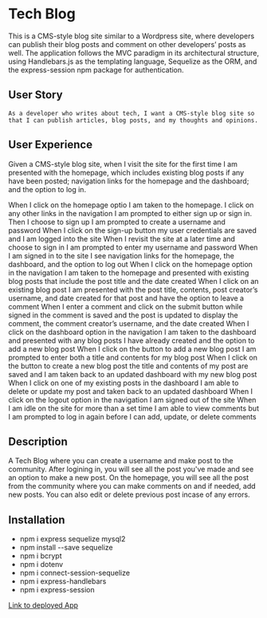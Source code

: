 # Tech Blog

This is a CMS-style blog site similar to a Wordpress site, where developers can publish their blog posts and comment on other developers’ posts as well. The application follows the MVC paradigm in its architectural structure, using Handlebars.js as the templating language, Sequelize as the ORM, and the express-session npm package for authentication.

## User Story
```
As a developer who writes about tech, I want a CMS-style blog site so that I can publish articles, blog posts, and my thoughts and opinions.
```
## User Experience

Given a CMS-style blog site, when I visit the site for the first time I am presented with the homepage, which includes existing blog posts if any have been posted; navigation links for the homepage and the dashboard; and the option to log in.

When I click on the homepage optio I am taken to the homepage. I click on any other links in the navigation I am prompted to either sign up or sign in. Then I choose to sign up I am prompted to create a username and password
When I click on the sign-up button my user credentials are saved and I am logged into the site
When I revisit the site at a later time and choose to sign in I am prompted to enter my username and password
When I am signed in to the site I see navigation links for the homepage, the dashboard, and the option to log out
When I click on the homepage option in the navigation I am taken to the homepage and presented with existing blog posts that include the post title and the date created
When I click on an existing blog post I am presented with the post title, contents, post creator’s username, and date created for that post and have the option to leave a comment
When I enter a comment and click on the submit button while signed in the comment is saved and the post is updated to display the comment, the comment creator’s username, and the date created
When I click on the dashboard option in the navigation I am taken to the dashboard and presented with any blog posts I have already created and the option to add a new blog post
When I click on the button to add a new blog post I am prompted to enter both a title and contents for my blog post
When I click on the button to create a new blog post the title and contents of my post are saved and I am taken back to an updated dashboard with my new blog post
When I click on one of my existing posts in the dashboard I am able to delete or update my post and taken back to an updated dashboard
When I click on the logout option in the navigation I am signed out of the site
When I am idle on the site for more than a set time I am able to view comments but I am prompted to log in again before I can add, update, or delete comments

## Description
A Tech Blog where you can create a username and make post to the community.  After logining in, you will see all the post you've made and see an option to make a new post.  On the homepage, you will see all the post from the community where you can make comments on and if needed, add new posts.  You can also edit or delete previous post incase of any errors.

## Installation
* npm i express sequelize mysql2<br>
* npm install --save sequelize<br>
* npm i bcrypt<br>
* npm i dotenv<br>
* npm i connect-session-sequelize<br>
* npm i express-handlebars<br>
* npm i express-session<br>

 [Link to deployed App](https://morning-ocean-66291.herokuapp.com)
